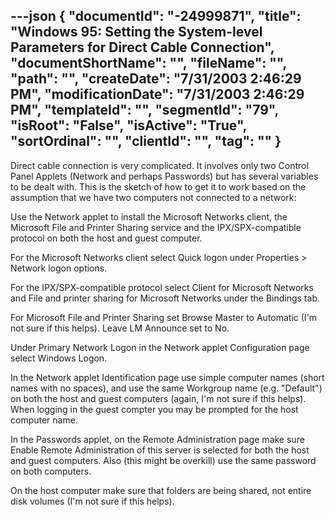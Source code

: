 ---json
{
  "documentId": "-24999871",
  "title": "Windows 95: Setting the System-level Parameters for Direct Cable Connection",
  "documentShortName": "",
  "fileName": "",
  "path": "",
  "createDate": "7/31/2003 2:46:29 PM",
  "modificationDate": "7/31/2003 2:46:29 PM",
  "templateId": "",
  "segmentId": "79",
  "isRoot": "False",
  "isActive": "True",
  "sortOrdinal": "",
  "clientId": "",
  "tag": ""
}
---

Direct cable connection is very complicated. It involves only two Control Panel Applets (Network and perhaps Passwords) but has several variables to be dealt with. This is the sketch of how to get it to work based on the assumption that we have two computers not connected to a network:

Use the Network applet to install the Microsoft Networks client, the Microsoft File and Printer Sharing service and the IPX/SPX-compatible protocol on both the host and guest computer.

For the Microsoft Networks client select Quick logon under Properties &gt; Network logon options.

For the IPX/SPX-compatible protocol select Client for Microsoft Networks and File and printer sharing for Microsoft Networks under the Bindings tab.

For Microsoft File and Printer Sharing set Browse Master to Automatic (I'm not sure if this helps). Leave LM Announce set to No.

Under Primary Network Logon in the Network applet Configuration page select Windows Logon.

In the Network applet Identification page use simple computer names (short names with no spaces), and use the same Workgroup name (e.g. &quot;Default&quot;) on both the host and guest computers (again, I'm not sure if this helps). When logging in the guest compter you may be prompted for the host computer name.

In the Passwords applet, on the Remote Administration page make sure Enable Remote Administration of this server is selected for both the host and guest computers. Also (this might be overkill) use the same password on both computers.

On the host computer make sure that folders are being shared, not entire disk volumes (I'm not sure if this helps).
